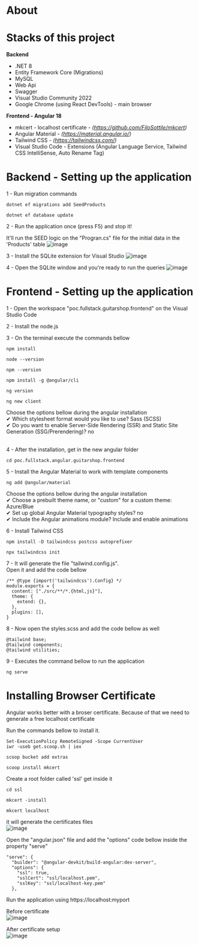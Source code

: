 # About

# Stacks of this project

__Backend__
- .NET 8
- Entity Framework Core (Migrations)
- MySQL
- Web Api
- Swagger
- Visual Studio Community 2022
- Google Chrome (using React DevTools) - main browser

  
__Frontend - Angular 18__
- mkcert - localhost certificate - _(https://github.com/FiloSottile/mkcert)_
- Angular Material - _(https://material.angular.io/)_
- Tailwind CSS - _(https://tailwindcss.com/)_
- Visual Studio Code - Extensions (Angular Language Service, Tailwind CSS IntelliSense, Auto Rename Tag)

# Backend - Setting up the application
1 - Run migration commands
```Migrations
dotnet ef migrations add SeedProducts
```
```Migrations
dotnet ef database update
```
2 - Run the application once (press F5) and stop it!

It'll run the SEED logic on the "Progran.cs" file for the initial data in the 'Products' table
![image](https://github.com/user-attachments/assets/845848f5-9687-4c3d-ac5f-c4cc93b4ebca)

3 - Install the SQLite extension for Visual Studio
![image](https://github.com/user-attachments/assets/88ab2ade-e37e-4d34-9b90-1efc4d550612)

4 - Open the SQLite window and you're ready to run the queries
![image](https://github.com/user-attachments/assets/5a2fdebe-30b6-4d15-bab9-1c0dc71f2a4c)

# Frontend - Setting up the application
1 - Open the workspace "poc.fullstack.guitarshop.frontend" on the Visual Studio Code

2 - Install the node.js

3 - On the terminal execute the commands bellow

```VS Code terminal
npm install
```

```VS Code terminal
node --version
```

```VS Code terminal
npm --version
```

```VS Code terminal
npm install -g @angular/cli
```

```VS Code terminal
ng version
```

```VS Code terminal
ng new client
```

Choose the options bellow during the angular installation <br>
✔ Which stylesheet format would you like to use? Sass (SCSS) <br>
✔ Do you want to enable Server-Side Rendering (SSR) and Static Site Generation (SSG/Prerendering)? no <br><br/>

4 - After the installation, get in the new angular folder   
```VS Code terminal
cd poc.fullstack.angular.guitarshop.frontend
```

5 - Install the Angular Material to work with template components  
```VS Code terminal
ng add @angular/material
```
Choose the options bellow during the angular installation <br>
✔ Choose a prebuilt theme name, or "custom" for a custom theme: Azure/Blue  
✔ Set up global Angular Material typography styles? no  
✔ Include the Angular animations module? Include and enable animations  

6 - Install Tailwind CSS  
```VS Code terminal
npm install -D tailwindcss postcss autoprefixer
```
```VS Code terminal
npx tailwindcss init
```
 
7 - It will generate the file "tailwind.config.js".  
Open it and add the code bellow
```VS Code terminal
/** @type {import('tailwindcss').Config} */
module.exports = {
  content: ["./src/**/*.{html,js}"],
  theme: {
    extend: {},
  },
  plugins: [],
}
```  

8 - Now open the styles.scss and add the code bellow as well  
```VS Code terminal
@tailwind base;
@tailwind components;
@tailwind utilities;
```

9 - Executes the command bellow to run the application  
```VS Code terminal
ng serve
```

# Installing Browser Certificate
Angular works better with a broser certificate. Because of that we need to generate a free localhost certificate

Run the commands bellow to install it.

```VS Code terminal
Set-ExecutionPolicy RemoteSigned -Scope CurrentUser
iwr -useb get.scoop.sh | iex
```

```VS Code terminal
scoop bucket add extras
```  

```VS Code terminal
scoop install mkcert
```

Create a root folder called 'ssl' get inside it  

```VS Code terminal
cd ssl
```  

```VS Code terminal
mkcert -install
```  

```VS Code terminal
mkcert localhost
```  

it will generate the certificates files  
![image](https://github.com/user-attachments/assets/44ba92ab-ab47-42df-a4b8-ffe2c3fd8ed0)

Open the "angular.json" file and add the "options" code bellow inside the property "serve"  
```VS Code terminal
"serve": {
  "builder": "@angular-devkit/build-angular:dev-server",
  "options": {
    "ssl": true,
    "sslCert": "ssl/localhost.pem",
    "sslKey": "ssl/localhost-key.pem"
  },
```  

Run the application using https://localhost:myport

Before certificate  
![image](https://github.com/user-attachments/assets/b71c1f5d-003f-4a3a-98c2-9a8f8e41d2ea)  

After certificate setup  
![image](https://github.com/user-attachments/assets/350d503a-9550-4711-a037-c2592c4457a0)  


